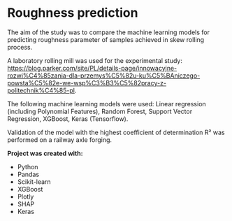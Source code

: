 # Roughness prediction

The aim of the study was to compare the machine learning models for predicting roughness parameter of samples achieved in skew rolling process. 

A laboratory rolling mill was used for the experimental study: https://blog.parker.com/site/PL/details-page/innowacyjne-rozwi%C4%85zania-dla-przemys%C5%82u-ku%C5%BAniczego-powsta%C5%82e-we-wsp%C3%B3%C5%82pracy-z-politechnik%C4%85-pl.

The following machine learning models were used: Linear regression (including Polynomial Features), Random Forest, Support Vector Regression, XGBoost, Keras (Tensorflow).

Validation of the model with the highest coefficient of determination R² was performed on a railway axle forging.

**Project was created with:**

- Python
- Pandas
- Scikit-learn
- XGBoost
- Plotly
- SHAP
- Keras
